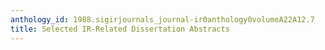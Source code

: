 ```yaml
---
anthology_id: 1988.sigirjournals_journal-ir0anthology0volumeA22A12.7
title: Selected IR-Related Dissertation Abstracts
---
```

